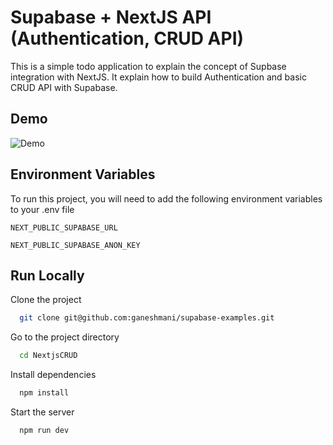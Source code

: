 # Supabase + NextJS API (Authentication, CRUD API)

This is a simple todo application to explain the concept of Supbase integration with NextJS. It explain how to build Authentication and basic CRUD API with Supabase.

## Demo

![Demo](https://ibb.co/qj880Rm)

## Environment Variables

To run this project, you will need to add the following environment variables to your .env file

`NEXT_PUBLIC_SUPABASE_URL`

`NEXT_PUBLIC_SUPABASE_ANON_KEY`

## Run Locally

Clone the project

```bash
  git clone git@github.com:ganeshmani/supabase-examples.git
```

Go to the project directory

```bash
  cd NextjsCRUD
```

Install dependencies

```bash
  npm install
```

Start the server

```bash
  npm run dev
```

